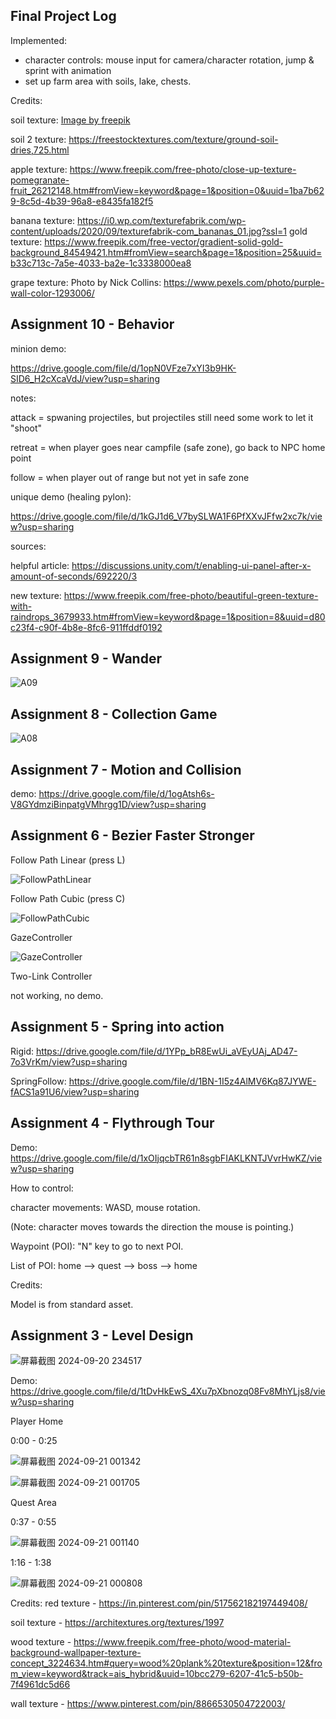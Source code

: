 ## Final Project Log

Implemented: 
- character controls: mouse input for camera/character rotation, jump & sprint with animation
- set up farm area with soils, lake, chests. 


Credits: 

soil texture: <a href="https://www.freepik.com/free-photo/rough-stone-wall-texture_1124387.htm#fromView=keyword&page=1&position=0&uuid=460b80eb-9094-4845-bc97-6cbacdb9fd9c">Image by freepik</a>

soil 2 texture: https://freestocktextures.com/texture/ground-soil-dries,725.html

apple texture: https://www.freepik.com/free-photo/close-up-texture-pomegranate-fruit_26212148.htm#fromView=keyword&page=1&position=0&uuid=1ba7b629-8c5d-4b39-96a8-e8435fa182f5

banana texture: https://i0.wp.com/texturefabrik.com/wp-content/uploads/2020/09/texturefabrik-com_bananas_01.jpg?ssl=1
gold texture: https://www.freepik.com/free-vector/gradient-solid-gold-background_84549421.htm#fromView=search&page=1&position=25&uuid=b33c713c-7a5e-4033-ba2e-1c3338000ea8

grape texture: Photo by Nick Collins: https://www.pexels.com/photo/purple-wall-color-1293006/

## Assignment 10 - Behavior

minion demo: 

https://drive.google.com/file/d/1opN0VFze7xYI3b9HK-SID6_H2cXcaVdJ/view?usp=sharing

notes: 

attack = spwaning projectiles, but projectiles still need some work to let it "shoot"

retreat = when player goes near campfile (safe zone), go back to NPC home point

follow = when player out of range but not yet in safe zone


unique demo (healing pylon): 

https://drive.google.com/file/d/1kGJ1d6_V7bySLWA1F6PfXXvJFfw2xc7k/view?usp=sharing


sources: 

helpful article: https://discussions.unity.com/t/enabling-ui-panel-after-x-amount-of-seconds/692220/3

new texture: https://www.freepik.com/free-photo/beautiful-green-texture-with-raindrops_3679933.htm#fromView=keyword&page=1&position=8&uuid=d80c23f4-c90f-4b8e-8fc6-911ffddf0192

## Assignment 9 - Wander

![A09](https://github.com/user-attachments/assets/11e4259d-b291-467b-9888-9bee2951655d)

## Assignment 8 - Collection Game

![A08](https://github.com/user-attachments/assets/7e4e3809-f208-4511-ad27-b6492371b166)

## Assignment 7 - Motion and Collision

demo: https://drive.google.com/file/d/1ogAtsh6s-V8GYdmziBinpatgVMhrgg1D/view?usp=sharing

## Assignment 6 - Bezier Faster Stronger

Follow Path Linear (press L)

![FollowPathLinear](https://github.com/user-attachments/assets/bab032f9-0648-4fa9-acb0-7167412850b0)

Follow Path Cubic (press C)

![FollowPathCubic](https://github.com/user-attachments/assets/5c074b4d-2803-407c-89e7-6443e5d5d196)

GazeController

![GazeController](https://github.com/user-attachments/assets/1d6c50fd-ef0b-4b0b-9a00-e2c9113b7ecd)

Two-Link Controller

not working, no demo.

## Assignment 5 - Spring into action

Rigid: https://drive.google.com/file/d/1YPp_bR8EwUi_aVEyUAj_AD47-7o3VrKm/view?usp=sharing

SpringFollow: https://drive.google.com/file/d/1BN-1I5z4AlMV6Kq87JYWE-fACS1a91U6/view?usp=sharing

## Assignment 4 - Flythrough Tour

Demo: https://drive.google.com/file/d/1xOIjqcbTR61n8sgbFIAKLKNTJVvrHwKZ/view?usp=sharing

How to control: 

character movements: WASD, mouse rotation. 

(Note: character moves towards the direction the mouse is pointing.)

Waypoint (POI): "N" key to go to next POI. 

List of POI: home --> quest --> boss --> home

Credits: 

Model is from standard asset. 

## Assignment 3 - Level Design

![屏幕截图 2024-09-20 234517](https://github.com/user-attachments/assets/87fff4e7-036e-4c69-bc2a-8a80949d0951)

Demo: https://drive.google.com/file/d/1tDvHkEwS_4Xu7pXbnozq08Fv8MhYLjs8/view?usp=sharing

Player Home

0:00 - 0:25

![屏幕截图 2024-09-21 001342](https://github.com/user-attachments/assets/e39d05bd-7cd5-4217-89b8-86d5ea2fb67f)

![屏幕截图 2024-09-21 001705](https://github.com/user-attachments/assets/a4ee67f2-6ec2-411e-9749-35355dfb1b54)

Quest Area

0:37 - 0:55

![屏幕截图 2024-09-21 001140](https://github.com/user-attachments/assets/26271114-b5a1-4b05-a989-16ef9e21c94d)

1:16 - 1:38

![屏幕截图 2024-09-21 000808](https://github.com/user-attachments/assets/b31622a5-47cd-4163-bc0b-9bf3ec12e537)

Credits:
red texture - https://in.pinterest.com/pin/517562182197449408/

soil texture - https://architextures.org/textures/1997

wood texture - https://www.freepik.com/free-photo/wood-material-background-wallpaper-texture-concept_3224634.htm#query=wood%20plank%20texture&position=12&from_view=keyword&track=ais_hybrid&uuid=10bcc279-6207-41c5-b50b-7f4961dc5d66 

wall texture - https://www.pinterest.com/pin/8866530504722003/
